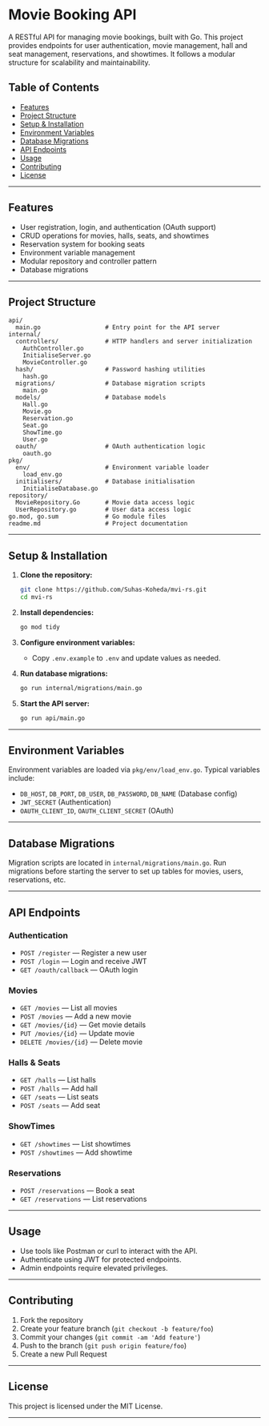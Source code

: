 # Movie Booking API

A RESTful API for managing movie bookings, built with Go. This project provides endpoints for user authentication, movie management, hall and seat management, reservations, and showtimes. It follows a modular structure for scalability and maintainability.

## Table of Contents

- [Features](#features)
- [Project Structure](#project-structure)
- [Setup & Installation](#setup--installation)
- [Environment Variables](#environment-variables)
- [Database Migrations](#database-migrations)
- [API Endpoints](#api-endpoints)
- [Usage](#usage)
- [Contributing](#contributing)
- [License](#license)

---

## Features

- User registration, login, and authentication (OAuth support)
- CRUD operations for movies, halls, seats, and showtimes
- Reservation system for booking seats
- Environment variable management
- Modular repository and controller pattern
- Database migrations

---

## Project Structure

```
api/
  main.go                  # Entry point for the API server
internal/
  controllers/             # HTTP handlers and server initialization
    AuthController.go
    InitialiseServer.go
    MovieController.go
  hash/                    # Password hashing utilities
    hash.go
  migrations/              # Database migration scripts
    main.go
  models/                  # Database models
    Hall.go
    Movie.go
    Reservation.go
    Seat.go
    ShowTime.go
    User.go
  oauth/                   # OAuth authentication logic
    oauth.go
pkg/
  env/                     # Environment variable loader
    load_env.go
  initialisers/            # Database initialisation
    InitialiseDatabase.go
repository/
  MovieRepository.Go       # Movie data access logic
  UserRepository.go        # User data access logic
go.mod, go.sum             # Go module files
readme.md                  # Project documentation
```

---

## Setup & Installation

1. **Clone the repository:**
   ```sh
   git clone https://github.com/Suhas-Koheda/mvi-rs.git
   cd mvi-rs
   ```

2. **Install dependencies:**
   ```sh
   go mod tidy
   ```

3. **Configure environment variables:**
   - Copy `.env.example` to `.env` and update values as needed.

4. **Run database migrations:**
   ```sh
   go run internal/migrations/main.go
   ```

5. **Start the API server:**
   ```sh
   go run api/main.go
   ```

---

## Environment Variables

Environment variables are loaded via `pkg/env/load_env.go`. Typical variables include:

- `DB_HOST`, `DB_PORT`, `DB_USER`, `DB_PASSWORD`, `DB_NAME` (Database config)
- `JWT_SECRET` (Authentication)
- `OAUTH_CLIENT_ID`, `OAUTH_CLIENT_SECRET` (OAuth)

---

## Database Migrations

Migration scripts are located in `internal/migrations/main.go`. Run migrations before starting the server to set up tables for movies, users, reservations, etc.

---

## API Endpoints

### Authentication

- `POST /register` — Register a new user
- `POST /login` — Login and receive JWT
- `GET /oauth/callback` — OAuth login

### Movies

- `GET /movies` — List all movies
- `POST /movies` — Add a new movie
- `GET /movies/{id}` — Get movie details
- `PUT /movies/{id}` — Update movie
- `DELETE /movies/{id}` — Delete movie

### Halls & Seats

- `GET /halls` — List halls
- `POST /halls` — Add hall
- `GET /seats` — List seats
- `POST /seats` — Add seat

### ShowTimes

- `GET /showtimes` — List showtimes
- `POST /showtimes` — Add showtime

### Reservations

- `POST /reservations` — Book a seat
- `GET /reservations` — List reservations

---

## Usage

- Use tools like Postman or curl to interact with the API.
- Authenticate using JWT for protected endpoints.
- Admin endpoints require elevated privileges.

---

## Contributing

1. Fork the repository
2. Create your feature branch (`git checkout -b feature/foo`)
3. Commit your changes (`git commit -am 'Add feature'`)
4. Push to the branch (`git push origin feature/foo`)
5. Create a new Pull Request

---

## License

This project is licensed under the MIT License.

---

